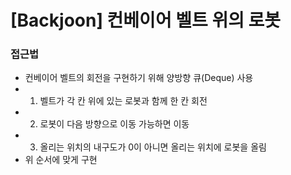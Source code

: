# [Backjoon] 컨베이어 벨트 위의 로봇

### 접근법

-   컨베이어 벨트의 회전을 구현하기 위해 양방향 큐(Deque) 사용
-   1. 벨트가 각 칸 위에 있는 로봇과 함께 한 칸 회전
-   2. 로봇이 다음 방향으로 이동 가능하면 이동
-   3. 올리는 위치의 내구도가 0이 아니면 올리는 위치에 로봇을 올림
-   위 순서에 맞게 구현
